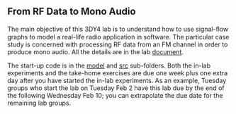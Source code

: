 ## From RF Data to Mono Audio

The main objective of this 3DY4 lab is to understand how to use signal-ﬂow graphs to model a real-life radio application in software. The particular case study is concerned with processing RF data from an FM channel in order to produce mono audio. All the details are in the lab [document](doc/3dy4-lab3.pdf).

The start-up code is in the [model](model/) and [src](src/) sub-folders. Both the in-lab experiments and the take-home exercises are due one week plus one extra day after you have started the in-lab experiments. As an example, Tuesday groups who start the lab on Tuesday Feb 2 have this lab due by the end of the following Wednesday Feb 10; you can extrapolate the due date for the remaining lab groups.